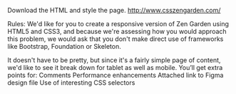 Download the HTML and style the page. http://www.csszengarden.com/

Rules: 
We'd like for you to create a responsive version of Zen Garden using HTML5 and
CSS3, and because we're assessing how you would approach this problem, we would
ask that you don't make direct use of frameworks like Bootstrap, Foundation or
Skeleton.

It doesn't have to be pretty, but since it's a fairly simple page of content, we'd like to see it break down for tablet as well as mobile. You’ll get extra points for:
Comments
Performance enhancements
Attached link to Figma design file
Use of interesting CSS selectors

